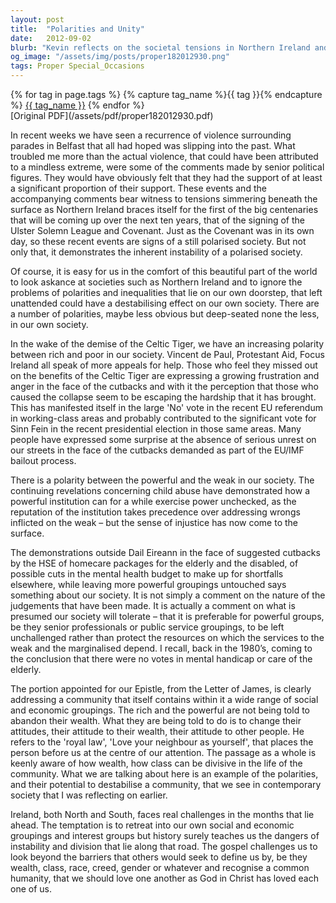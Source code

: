 ```yaml
---
layout: post
title:  "Polarities and Unity"
date:   2012-09-02
blurb: "Kevin reflects on the societal tensions in Northern Ireland and the inherent instability of a polarised society. He discusses the growing divide between rich and poor following the Celtic Tiger's demise, and the challenges of power dynamics and inequality. The sermon draws from the Letter of James, urging a change in attitudes towards wealth and others, emphasizing the 'royal law' of loving one's neighbor as oneself."
og_image: "/assets/img/posts/proper182012930.png"
tags: Proper Special_Occasions
---    
```

<div class="tag-pills">
  {% for tag in page.tags %}
    {% capture tag_name %}{{ tag }}{% endcapture %}
    <a href="{{ site.baseurl }}/tag/{{ tag_name }}" class="tag-pill">{{ tag_name }}</a>
  {% endfor %}
</div>
[Original PDF](/assets/pdf/proper182012930.pdf)

In recent weeks we have seen a recurrence of violence surrounding parades in Belfast that all had hoped was slipping into the past. What troubled me more than the actual violence, that could have been attributed to a mindless extreme, were some of the comments made by senior political figures. They would have obviously felt that they had the support of at least a significant proportion of their support. These events and the accompanying comments bear witness to tensions simmering beneath the surface as Northern Ireland braces itself for the first of the big centenaries that will be coming up over the next ten years, that of the signing of the Ulster Solemn League and Covenant. Just as the Covenant was in its own day, so these recent events are signs of a still polarised society. But not only that, it demonstrates the inherent instability of a polarised society.

Of course, it is easy for us in the comfort of this beautiful part of the world to look askance at societies such as Northern Ireland and to ignore the problems of polarities and inequalities that lie on our own doorstep, that left unattended could have a destabilising effect on our own society. There are a number of polarities, maybe less obvious but deep-seated none the less, in our own society.

In the wake of the demise of the Celtic Tiger, we have an increasing polarity between rich and poor in our society. Vincent de Paul, Protestant Aid, Focus Ireland all speak of more appeals for help. Those who feel they missed out on the benefits of the Celtic Tiger are expressing a growing frustration and anger in the face of the cutbacks and with it the perception that those who caused the collapse seem to be escaping the hardship that it has brought. This has manifested itself in the large 'No' vote in the recent EU referendum in working-class areas and probably contributed to the significant vote for Sinn Fein in the recent presidential election in those same areas. Many people have expressed some surprise at the absence of serious unrest on our streets in the face of the cutbacks demanded as part of the EU/IMF bailout process.

There is a polarity between the powerful and the weak in our society. The continuing revelations concerning child abuse have demonstrated how a powerful institution can for a while exercise power unchecked, as the reputation of the institution takes precedence over addressing wrongs inflicted on the weak – but the sense of injustice has now come to the surface.

The demonstrations outside Dail Eireann in the face of suggested cutbacks by the HSE of homecare packages for the elderly and the disabled, of possible cuts in the mental health budget to make up for shortfalls elsewhere, while leaving more powerful groupings untouched says something about our society. It is not simply a comment on the nature of the judgements that have been made. It is actually a comment on what is presumed our society will tolerate – that it is preferable for powerful groups, be they senior professionals or public service groupings, to be left unchallenged rather than protect the resources on which the services to the weak and the marginalised depend. I recall, back in the 1980’s, coming to the conclusion that there were no votes in mental handicap or care of the elderly.

The portion appointed for our Epistle, from the Letter of James, is clearly addressing a community that itself contains within it a wide range of social and economic groupings. The rich and the powerful are not being told to abandon their wealth. What they are being told to do is to change their attitudes, their attitude to their wealth, their attitude to other people. He refers to the 'royal law', 'Love your neighbour as yourself', that places the person before us at the centre of our attention. The passage as a whole is keenly aware of how wealth, how class can be divisive in the life of the community. What we are talking about here is an example of the polarities, and their potential to destabilise a community, that we see in contemporary society that I was reflecting on earlier.

Ireland, both North and South, faces real challenges in the months that lie ahead. The temptation is to retreat into our own social and economic groupings and interest groups but history surely teaches us the dangers of instability and division that lie along that road. The gospel challenges us to look beyond the barriers that others would seek to define us by, be they wealth, class, race, creed, gender or whatever and recognise a common humanity, that we should love one another as God in Christ has loved each one of us.
